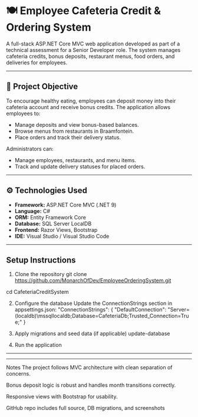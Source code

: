 # 🍽️ Employee Cafeteria Credit & Ordering System

A full-stack ASP.NET Core MVC web application developed as part of a technical assessment for a Senior Developer role. The system manages cafeteria credits, bonus deposits, restaurant menus, food orders, and deliveries for employees.

---

## 📌 Project Objective

To encourage healthy eating, employees can deposit money into their cafeteria account and receive bonus credits. The application allows employees to:
* Manage deposits and view bonus-based balances.
* Browse menus from restaurants in Braamfontein.
* Place orders and track their delivery status.

Administrators can:
* Manage employees, restaurants, and menu items.
* Track and update delivery statuses for placed orders.

---

## ⚙️ Technologies Used

* **Framework:** ASP.NET Core MVC (.NET 9)
* **Language:** C#
* **ORM:** Entity Framework Core
* **Database:** SQL Server LocalDB
* **Frontend:** Razor Views, Bootstrap
* **IDE:** Visual Studio / Visual Studio Code

---
## Setup Instructions

1. Clone the repository
git clone https://github.com/MonarchOfDev/EmployeeOrderingSystem.git                                                     

cd CafeteriaCreditSystem

2. Configure the database
Update the ConnectionStrings section in appsettings.json:
"ConnectionStrings": {
  "DefaultConnection": "Server=(localdb)\\mssqllocaldb;Database=CafeteriaDb;Trusted_Connection=True;"
}

3. Apply migrations and seed data (if applicable)
update-database

4. Run the application

---------


-----
Notes
The project follows MVC architecture with clean separation of concerns.

Bonus deposit logic is robust and handles month transitions correctly.

Responsive views with Bootstrap for usability.

GitHub repo includes full source, DB migrations, and screenshots